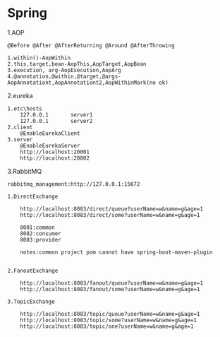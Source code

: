 # Spring

1.AOP

	@Before @After @AfterReturning @Around @AfterThrowing

	1.within()-AopWithin
	2.this,target,bean-AopThis,AopTarget,AopBean
	3.execution, arg-AopExecution,AopArg
	4.@annotation,@within,@target,@args-AopAnnotationt,AopAnnotationt2,AopWithinMark(no ok)


2.eureka

	1.etc\hosts
		127.0.0.1       server1
		127.0.0.1       server2
	2.client
		@EnableEurekaClient
	3.server
		@EnableEurekaServer
		http://localhost:20001
		http://localhost:20002

3.RabbitMQ

	rabbitmq_management:http://127.0.0.1:15672

	1.DirectExchange

		http://localhost:8083/direct/queue?userName=w&name=g&age=1
		http://localhost:8083/direct/some?userName=w&name=g&age=1

		8081:common 
		8082:consumer
		8083:provider

		notes:common project pom cannot have spring-boot-maven-plugin


	2.FanoutExchange

		http://localhost:8083/fanout/queue?userName=w&name=g&age=1
		http://localhost:8083/fanout/some?userName=w&name=g&age=1

	3.TopicExchange

		http://localhost:8083/topic/queue?userName=w&name=g&age=1
		http://localhost:8083/topic/some?userName=w&name=g&age=1
		http://localhost:8083/topic/one?userName=w&name=g&age=1